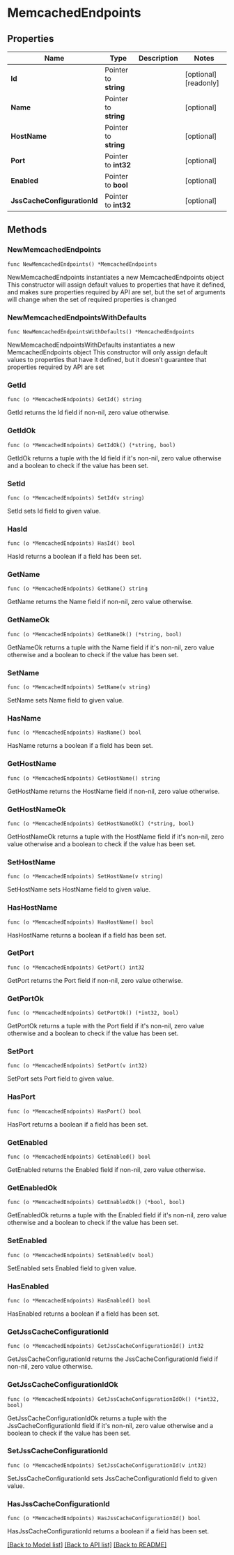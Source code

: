 # MemcachedEndpoints

## Properties

Name | Type | Description | Notes
------------ | ------------- | ------------- | -------------
**Id** | Pointer to **string** |  | [optional] [readonly] 
**Name** | Pointer to **string** |  | [optional] 
**HostName** | Pointer to **string** |  | [optional] 
**Port** | Pointer to **int32** |  | [optional] 
**Enabled** | Pointer to **bool** |  | [optional] 
**JssCacheConfigurationId** | Pointer to **int32** |  | [optional] 

## Methods

### NewMemcachedEndpoints

`func NewMemcachedEndpoints() *MemcachedEndpoints`

NewMemcachedEndpoints instantiates a new MemcachedEndpoints object
This constructor will assign default values to properties that have it defined,
and makes sure properties required by API are set, but the set of arguments
will change when the set of required properties is changed

### NewMemcachedEndpointsWithDefaults

`func NewMemcachedEndpointsWithDefaults() *MemcachedEndpoints`

NewMemcachedEndpointsWithDefaults instantiates a new MemcachedEndpoints object
This constructor will only assign default values to properties that have it defined,
but it doesn't guarantee that properties required by API are set

### GetId

`func (o *MemcachedEndpoints) GetId() string`

GetId returns the Id field if non-nil, zero value otherwise.

### GetIdOk

`func (o *MemcachedEndpoints) GetIdOk() (*string, bool)`

GetIdOk returns a tuple with the Id field if it's non-nil, zero value otherwise
and a boolean to check if the value has been set.

### SetId

`func (o *MemcachedEndpoints) SetId(v string)`

SetId sets Id field to given value.

### HasId

`func (o *MemcachedEndpoints) HasId() bool`

HasId returns a boolean if a field has been set.

### GetName

`func (o *MemcachedEndpoints) GetName() string`

GetName returns the Name field if non-nil, zero value otherwise.

### GetNameOk

`func (o *MemcachedEndpoints) GetNameOk() (*string, bool)`

GetNameOk returns a tuple with the Name field if it's non-nil, zero value otherwise
and a boolean to check if the value has been set.

### SetName

`func (o *MemcachedEndpoints) SetName(v string)`

SetName sets Name field to given value.

### HasName

`func (o *MemcachedEndpoints) HasName() bool`

HasName returns a boolean if a field has been set.

### GetHostName

`func (o *MemcachedEndpoints) GetHostName() string`

GetHostName returns the HostName field if non-nil, zero value otherwise.

### GetHostNameOk

`func (o *MemcachedEndpoints) GetHostNameOk() (*string, bool)`

GetHostNameOk returns a tuple with the HostName field if it's non-nil, zero value otherwise
and a boolean to check if the value has been set.

### SetHostName

`func (o *MemcachedEndpoints) SetHostName(v string)`

SetHostName sets HostName field to given value.

### HasHostName

`func (o *MemcachedEndpoints) HasHostName() bool`

HasHostName returns a boolean if a field has been set.

### GetPort

`func (o *MemcachedEndpoints) GetPort() int32`

GetPort returns the Port field if non-nil, zero value otherwise.

### GetPortOk

`func (o *MemcachedEndpoints) GetPortOk() (*int32, bool)`

GetPortOk returns a tuple with the Port field if it's non-nil, zero value otherwise
and a boolean to check if the value has been set.

### SetPort

`func (o *MemcachedEndpoints) SetPort(v int32)`

SetPort sets Port field to given value.

### HasPort

`func (o *MemcachedEndpoints) HasPort() bool`

HasPort returns a boolean if a field has been set.

### GetEnabled

`func (o *MemcachedEndpoints) GetEnabled() bool`

GetEnabled returns the Enabled field if non-nil, zero value otherwise.

### GetEnabledOk

`func (o *MemcachedEndpoints) GetEnabledOk() (*bool, bool)`

GetEnabledOk returns a tuple with the Enabled field if it's non-nil, zero value otherwise
and a boolean to check if the value has been set.

### SetEnabled

`func (o *MemcachedEndpoints) SetEnabled(v bool)`

SetEnabled sets Enabled field to given value.

### HasEnabled

`func (o *MemcachedEndpoints) HasEnabled() bool`

HasEnabled returns a boolean if a field has been set.

### GetJssCacheConfigurationId

`func (o *MemcachedEndpoints) GetJssCacheConfigurationId() int32`

GetJssCacheConfigurationId returns the JssCacheConfigurationId field if non-nil, zero value otherwise.

### GetJssCacheConfigurationIdOk

`func (o *MemcachedEndpoints) GetJssCacheConfigurationIdOk() (*int32, bool)`

GetJssCacheConfigurationIdOk returns a tuple with the JssCacheConfigurationId field if it's non-nil, zero value otherwise
and a boolean to check if the value has been set.

### SetJssCacheConfigurationId

`func (o *MemcachedEndpoints) SetJssCacheConfigurationId(v int32)`

SetJssCacheConfigurationId sets JssCacheConfigurationId field to given value.

### HasJssCacheConfigurationId

`func (o *MemcachedEndpoints) HasJssCacheConfigurationId() bool`

HasJssCacheConfigurationId returns a boolean if a field has been set.


[[Back to Model list]](../README.md#documentation-for-models) [[Back to API list]](../README.md#documentation-for-api-endpoints) [[Back to README]](../README.md)


